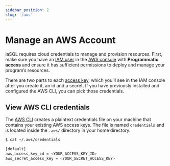 ```yaml
---
sidebar_position: 2
slug: '/aws'
---
```


# Manage an AWS Account

IaSQL requires cloud credentials to manage and provision resources. First, make sure you have an [IAM user](https://docs.aws.amazon.com/IAM/latest/UserGuide/id_users.html) in the [AWS console](https://docs.aws.amazon.com/IAM/latest/UserGuide/id_users_create.html#id_users_create_console) with **Programmatic access** and ensure it has sufficient permissions to deploy and manage your program’s resources. 

There are two parts to each [access key](https://docs.aws.amazon.com/general/latest/gr/aws-sec-cred-types.html#access-keys-and-secret-access-keys), which you’ll see in the IAM console after you create it, an id and a secret. If you have previously installed and configured the AWS CLI, you can pick those credentials.

## View AWS CLI credentials

The [AWS CLI](https://docs.aws.amazon.com/cli/latest/userguide/getting-started-install.html) creates a plaintext credentials file on your machine that contains your existing AWS access keys. The file is named `credentials` and is located inside the `.aws/` directory in your home directory.

```bash
$ cat ~/.aws/credentials

[default]
aws_access_key_id = <YOUR_ACCESS_KEY_ID>
aws_secret_access_key = <YOUR_SECRET_ACCESS_KEY>
```